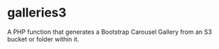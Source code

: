 galleries3
==========

A PHP function that generates a Bootstrap Carousel Gallery from an S3 bucket or folder within it.
